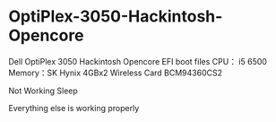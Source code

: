 # OptiPlex-3050-Hackintosh-Opencore
Dell OptiPlex 3050 Hackintosh Opencore EFI boot files
CPU： i5 6500
Memory：SK Hynix 4GBx2
Wireless Card BCM94360CS2

Not Working
Sleep

Everything else is working properly
